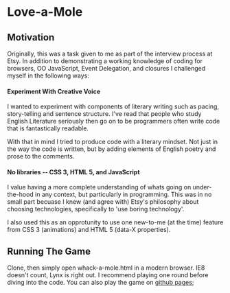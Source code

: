 Love-a-Mole
===========================

Motivation
----------

Originally, this was a task given to me as part of the interview process at Etsy. In addition to demonstrating a working knowledge of coding for browsers, OO JavaScript, Event Delegation, and closures I challenged myself in the following ways: 

#### Experiment With Creative Voice

I wanted to experiment with components of literary writing such as pacing, story-telling and sentence structure. I've read that people who study English Literature seriously then go on to be programmers often write code that is fantastically readable. 

With that in mind I tried to produce code with a literary mindset. Not just in the way the code is written, but by adding elements of English poetry and prose to the comments.

#### No libraries -- CSS 3, HTML 5, and JavaScript

I value having a more complete understanding of whats going on under-the-hood in any context, but particularly in programming. This was in no small part becuase I knew (and agree with) Etsy's philosophy about choosing technologies, specifically to 'use boring technology'. 

I  also used this as an opprotunity to use one new-to-me (at the time) feature from CSS 3 (animations) and HTML 5 (data-X properties).

## Running The Game

Clone, then simply open whack-a-mole.html in a modern browser. IE8 doesn't count, Lynx is right out. I recommend playing one round before diving into the code. You can also play the game on [github pages](http://teb311.github.io/love-a-mole/);

